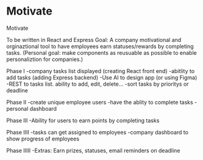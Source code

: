 # Motivate
Motivate

To be written in React and Express
Goal: A company motivational and orginaztional tool to have employees earn statuses/rewards by completing tasks.
(Personal goal: make components as reusuable as possible to enable personaliztion for companies.)

Phase I
-company tasks list displayed (creating React front end)
-abitlity to add tasks (adding Express backend)
-Use AI to design app (or using Figma)
-REST to tasks list. ability to add, edit, delete...
-sort tasks by prioritys or deadline


Phase II
-create unique employee users
-have the ablity to complete tasks
-personal dashboard

Phase III
-Ability for users to earn points by completing tasks

Phase IIII
-tasks can get assigned to employees
-company dashboard to show progress of employees

Phase IIIII
-Extras: Earn prizes, statuses, email reminders on deadline
